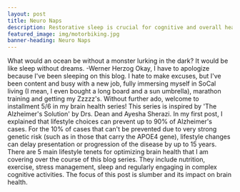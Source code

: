 ```yaml
---
layout: post
title: Neuro Naps
description: Restorative sleep is crucial for cognitive and overall health. We often think of our bodies and brains as being inactive during sleep, but it’s actually quite the opposite. Our brains are active in a very different kind of energetic state that promotes removal of toxins, oxidative by-products and amyloid.  
featured_image: img/motorbiking.jpg
banner-heading: Neuro Naps
---
```

<p>What would an ocean be without a monster lurking in the dark? It would be like sleep without dreams.
-Werner Herzog
Okay, I have to apologize because I've been sleeping on this blog.  I hate to make excuses, but I've been content and busy with a new job, fully immersing myself in SoCal living (I mean, I even bought a long board and a sun umbrella), marathon training and getting my Zzzzz's. Without further ado, welcome to installment 5/6 in my brain health series! This series is inspired by 'The Alzheimer's Solution' by Drs. Dean and Ayesha Sherazi. In my first post, I explained that lifestyle choices can prevent up to 90% of Alzheimer's cases.  For the 10% of cases that can't be prevented due to very strong genetic risk (such as in those that carry the APOE4 gene), lifestyle changes can delay presentation or progression of the disease by up to 15 years. There are 5 main lifestyle tenets for optimizing brain health that I am covering over the course of this blog series.  They include nutrition, exercise, stress management, sleep and regularly engaging in complex cognitive activities. The focus of this post is slumber and its impact on brain health. </p>
